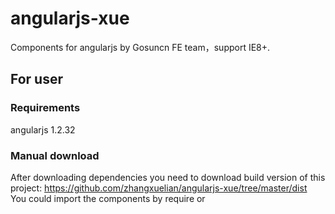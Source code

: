# angularjs-xue
Components for angularjs by Gosuncn FE team，support IE8+.
## For user
### Requirements
angularjs 1.2.32 
### Manual download
After downloading dependencies you need to download build version of this project: https://github.com/zhangxuelian/angularjs-xue/tree/master/dist  
You could import the components by require or <script>.  
#### Adding dependency to your project
When you are done downloading all the dependencies and project files the only remaining part is to add dependencies on the ui.bootstrap AngularJS module:
```javascript
angular.module('myModule', ['ui.xue']);
```
### Webpack / JSPM
#### Install with NPM
```
$ npm install angularjs-xue --save-dev
```
#### Usage
To use this project with webpack, follow the NPM instructions. Now, if you want to use only the accordion, you can do:
```javascript
import pagination from 'angularjs-xue/src/pagination';
import table from 'angularjs-xue/src/table/index-nocss.js';
  
angular.module('myModule', [pagination,table]);
```
## For developer
### Install global dependencies
```
$ npm install grunt-cli@1.3.2 -g  
$ npm install karma-cli@2.0.0 -g  
```
### Git clone project to local
git clone https://github.com/zhangxuelian/angularjs-xue.git
### Bundle
```
$ cd angularjs-xue  
$ npm install  
$ grunt  
```
